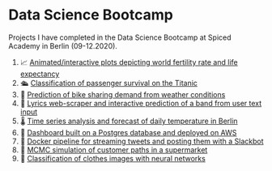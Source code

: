 # Data Science Bootcamp
Projects I have completed in the Data Science Bootcamp at Spiced Academy in Berlin (09-12.2020).

1. 📈 [Animated/interactive plots depicting world fertility rate and life expectancy](https://github.com/lorenanda/animated-scatterplot)
2. 🛳️ [Classification of passenger survival on the Titanic](https://github.com/lorenanda/titanic)
3. 🚴 [Prediction of bike sharing demand from weather conditions](https://github.com/lorenanda/bike-demand-prediction/)
4. 🎸 [Lyrics web-scraper and interactive prediction of a band from user text input](https://github.com/lorenanda/lyrics-classification)
5. 🌡️ [Time series analysis and forecast of daily temperature in Berlin](https://github.com/lorenanda/weather-forecast)
6. 🐘 [Dashboard built on a Postgres database and deployed on AWS](https://github.com/lorenanda/northwind-dashboard)
7. 🐳 [Docker pipeline for streaming tweets and posting them with a Slackbot](https://github.com/lorenanda/tweets-docker-pipeline)
8. 🛒 [MCMC simulation of customer paths in a supermarket](https://github.com/lorenanda/Supermarket_MCMC_simulation)
9. 👗 [Classification of clothes images with neural networks](https://github.com/lorenanda/fashion-mnist)
